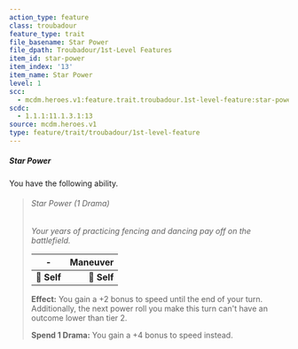```yaml
---
action_type: feature
class: troubadour
feature_type: trait
file_basename: Star Power
file_dpath: Troubadour/1st-Level Features
item_id: star-power
item_index: '13'
item_name: Star Power
level: 1
scc:
  - mcdm.heroes.v1:feature.trait.troubadour.1st-level-feature:star-power
scdc:
  - 1.1.1:11.1.3.1:13
source: mcdm.heroes.v1
type: feature/trait/troubadour/1st-level-feature
---
```


##### Star Power

You have the following ability.

<!-- -->
> ###### Star Power (1 Drama)
>
> *Your years of practicing fencing and dancing pay off on the battlefield.*
>
> | **-**       | **Maneuver** |
> | ----------- | -----------: |
> | **📏 Self** |  **🎯 Self** |
>
> **Effect:** You gain a +2 bonus to speed until the end of your turn. Additionally, the next power roll you make this turn can't have an outcome lower than tier 2.
>
> **Spend 1 Drama:** You gain a +4 bonus to speed instead.
